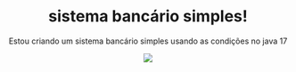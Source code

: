 <div align="center">
    <h1>  sistema bancário simples!</h1>
    <p>Estou criando um sistema bancário simples usando as condições no java 17 </p>
    <img src="https://img.shields.io/badge/Java-ED8B00?style=for-the-badge&logo=openjdk&logoColor=white" />
</div>   
